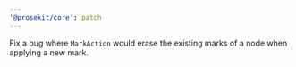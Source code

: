 ```yaml
---
'@prosekit/core': patch
---
```


Fix a bug where `MarkAction` would erase the existing marks of a node when applying a new mark.
